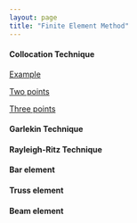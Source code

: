 ```yaml
---
layout: page
title: "Finite Element Method"
---
```


#### Collocation Technique

[Example](codes/two_point_collocation.md)

[Two points](/codes/two_point_collocation.md)

[Three points](/codes/three_point_collocation.md)

#### Garlekin Technique

#### Rayleigh-Ritz Technique

#### Bar element

#### Truss element

#### Beam element
